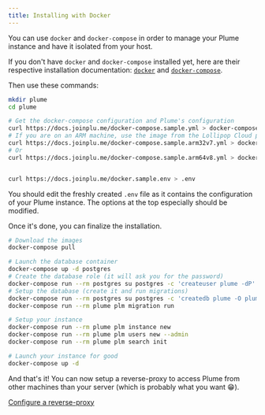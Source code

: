 ```yaml
---
title: Installing with Docker
---
```


You can use `docker` and `docker-compose` in order to manage your Plume instance
and have it isolated from your host.

If you don't have `docker` and `docker-compose` installed yet, here are their respective
installation documentation: [`docker`](https://docs.docker.com/install/) and
[`docker-compose`](https://docs.docker.com/compose/install/).

Then use these commands:

```bash
mkdir plume
cd plume

# Get the docker-compose configuration and Plume's configuration
curl https://docs.joinplu.me/docker-compose.sample.yml > docker-compose.yml
# If you are on an ARM machine, use the image from the Lollipop Cloud project instead
curl https://docs.joinplu.me/docker-compose.sample.arm32v7.yml > docker-compose.yml
# Or
curl https://docs.joinplu.me/docker-compose.sample.arm64v8.yml > docker-compose.yml


curl https://docs.joinplu.me/docker.sample.env > .env
```

You should edit the freshly created `.env` file as it contains the configuration
of your Plume instance. The options at the top especially should be modified.

Once it's done, you can finalize the installation.

```bash
# Download the images
docker-compose pull

# Launch the database container
docker-compose up -d postgres
# Create the database role (it will ask you for the password)
docker-compose run --rm postgres su postgres -c 'createuser plume -dP'
# Setup the database (create it and run migrations)
docker-compose run --rm postgres su postgres -c 'createdb plume -O plume'
docker-compose run --rm plume plm migration run

# Setup your instance
docker-compose run --rm plume plm instance new
docker-compose run --rm plume plm users new --admin
docker-compose run --rm plume plm search init

# Launch your instance for good
docker-compose up -d
```

And that's it! You can now setup a reverse-proxy to access Plume from other machines
than your server (which is probably what you want 😁).

<a class="action" href="/installation/proxy">Configure a reverse-proxy</a>
